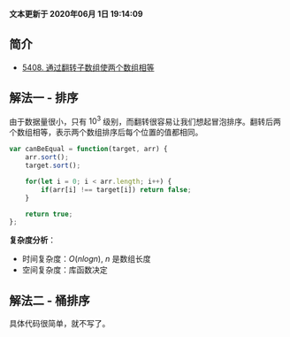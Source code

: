 **文本更新于 2020年06月 1日 19:14:09**
## 简介
- [5408. 通过翻转子数组使两个数组相等](https://leetcode-cn.com/problems/make-two-arrays-equal-by-reversing-sub-arrays/)

## 解法一 - 排序
由于数据量很小，只有 $10^3$ 级别，而翻转很容易让我们想起冒泡排序。翻转后两个数组相等，表示两个数组排序后每个位置的值都相同。

```javascript
var canBeEqual = function(target, arr) {
    arr.sort();
    target.sort();

    for(let i = 0; i < arr.length; i++) {
        if(arr[i] !== target[i]) return false;
    }

    return true;
};
```
**复杂度分析**：
- 时间复杂度：$O(nlogn)$, $n$ 是数组长度
- 空间复杂度：库函数决定

## 解法二 - 桶排序
具体代码很简单，就不写了。


